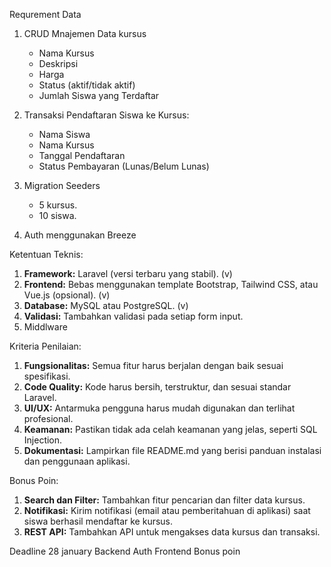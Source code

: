 Requrement Data

1. CRUD Mnajemen Data kursus 
    - Nama Kursus
    - Deskripsi
    - Harga
    - Status (aktif/tidak aktif)
    - Jumlah Siswa yang Terdaftar

2. Transaksi Pendaftaran Siswa ke Kursus:
    - Nama Siswa
    - Nama Kursus
    - Tanggal Pendaftaran
    - Status Pembayaran (Lunas/Belum Lunas)

3. Migration Seeders 
    - 5 kursus.
    - 10 siswa.

3. Auth menggunakan Breeze 

Ketentuan Teknis:
1. **Framework:** Laravel (versi terbaru yang stabil). (v)
2. **Frontend:** Bebas menggunakan template Bootstrap, Tailwind CSS, atau Vue.js (opsional). (v)
3. **Database:** MySQL atau PostgreSQL. (v)
4. **Validasi:** Tambahkan validasi pada setiap form input.
5. Middlware 

Kriteria Penilaian:
1. **Fungsionalitas:** Semua fitur harus berjalan dengan baik sesuai spesifikasi.
2. **Code Quality:** Kode harus bersih, terstruktur, dan sesuai standar Laravel.
3. **UI/UX:** Antarmuka pengguna harus mudah digunakan dan terlihat profesional.
4. **Keamanan:** Pastikan tidak ada celah keamanan yang jelas, seperti SQL Injection.
5. **Dokumentasi:** Lampirkan file README.md yang berisi panduan instalasi dan penggunaan aplikasi.

Bonus Poin: 
1. **Search dan Filter:** Tambahkan fitur pencarian dan filter data kursus. 
2. **Notifikasi:** Kirim notifikasi (email atau pemberitahuan di aplikasi) saat siswa berhasil mendaftar ke kursus.
3. **REST API:** Tambahkan API untuk mengakses data kursus dan transaksi.

Deadline 28 january 
Backend 
Auth
Frontend
Bonus poin